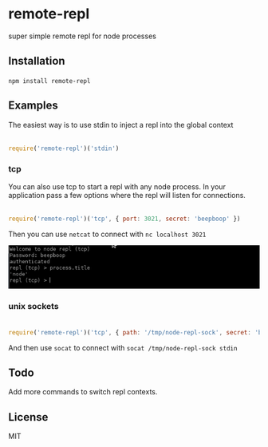 # remote-repl

super simple remote repl for node processes

## Installation

`npm install remote-repl`

## Examples

The easiest way is to use stdin to inject a repl into the global context

```js 

require('remote-repl')('stdin')
```

### tcp

You can also use tcp to start a repl with any node process. In your application pass a few options where the repl will listen for connections.

```js 

require('remote-repl')('tcp', { port: 3021, secret: 'beepboop' })
```

Then you can use `netcat` to connect with `nc localhost 3021`

<img src='https://github.com/tblobaum/remote-repl/raw/master/screenshot.png' />

### unix sockets

```js

require('remote-repl')('tcp', { path: '/tmp/node-repl-sock', secret: 'beepboop' })
```

And then use `socat` to connect with `socat /tmp/node-repl-sock stdin`


## Todo

Add more commands to switch repl contexts.

## License
MIT
